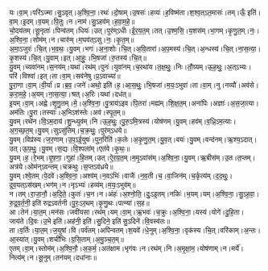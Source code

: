 

  
यः।वा॒म्।परि॑ऽज्मा।सु॒ऽवृत्।अ॒श्वि॒ना॒।रथः॑।दो॒षाम्।उ॒षसः॑।हव्यः॑।ह॒विष्म॑ता।श॒श्व॒त्ऽत॒मासः॑।तम्।ऊँ॒ इति॑।वा॒म्।इ॒दम्।व॒यम्।पि॒तुः।न।नाम॑।सु॒ऽहव॑म्।ह॒वा॒म॒हे॒॥  
चो॒दय॑तम्।सू॒नृताः॑।पिन्व॑तम्।धियः॑।उत्।पुर॑म्ऽधीः।ई॒र॒य॒त॒म्।तत्।उ॒श्म॒सि॒।य॒शस॑म्।भा॒गम्।कृ॒णु॒त॒म्।नः॒।अ॒श्वि॒ना॒।सोम॑म्।न।चारु॑म्।म॒घव॑त्ऽसु।नः॒।कृ॒त॒म्॥  
अ॒मा॒ऽजुरः॑।चि॒त्।भ॒व॒थः॒।यु॒वम्।भगः॑।अ॒ना॒शोः।चि॒त्।अ॒वि॒तारा॑।अ॒प॒मस्य॑।चि॒त्।अ॒न्धस्य॑।चि॒त्।ना॒स॒त्या॒।कृ॒शस्य॑।चि॒त्।यु॒वाम्।इत्।आ॒हुः॒।भि॒षजा॑।रु॒तस्य॑।चि॒त्॥  
यु॒वम्।च्यवा॑नम्।स॒नय॑म्।यथा॑।रथ॑म्।पुनः॑।युवा॑नम्।च॒रथा॑य।त॒क्ष॒थुः॒।निः।तौ॒ग्र्यम्।ऊ॒ह॒थुः॒।अ॒त्ऽभ्यः।परि॑।विश्वा॑।इत्।ता।वा॒म्।सव॑नेषु।प्र॒ऽवाच्या॑॥  
पु॒रा॒णा।वा॒म्।वी॒र्या॑।प्र।ब्र॒व॒।जने॑।अथो॒ इति॑।ह॒।आ॒स॒थुः॒।भि॒षजा॑।म॒यः॒ऽभुवा॑।ता।वा॒म्।नु।नव्यौ॑।अव॑से।क॒रा॒म॒हे॒।अ॒यम्।ना॒स॒त्या॒।श्रत्।अ॒रिः।यथा॑।दध॑त्॥  
इ॒यम्।वा॒म्।अह्वे।शृ॒णु॒तम्।मे॒।अ॒श्वि॒ना॒।पु॒त्राय॑ऽइव।पि॒तरा॑।मह्य॑म्।शि॒क्ष॒त॒म्।अना॑पिः।अज्ञाः॑।अ॒स॒जा॒त्या।अम॑तिः।पु॒रा।तस्याः॑।अ॒भिऽश॑स्तेः।अव॑।स्पृ॒त॒म्॥  
यु॒वम्।रथे॑न।वि॒ऽम॒दाय॑।शु॒न्ध्युव॑म्।नि।ऊ॒ह॒थुः॒।पु॒रु॒ऽमि॒त्रस्य॑।योष॑णम्।यु॒वम्।हव॑म्।व॒ध्रि॒ऽम॒त्याः।अ॒ग॒च्छ॒त॒म्।यु॒वम्।सुऽसु॑तिम्।च॒क्र॒थुः॒।पुर॑म्ऽधये॥  
यु॒वम्।विप्र॑स्य।ज॒र॒णाम्।उ॒प॒ऽई॒युषः॑।पुन॒रिति॑।क॒लेः।अ॒कृ॒णु॒त॒म्।यु॒व॒त्।वयः॑।यु॒वम्।वन्द॑नम्।ऋ॒श्य॒ऽदात्।उत्।ऊ॒प॒थुः॒।यु॒वम्।स॒द्यः।वि॒श्पला॑म्।एत॑वे।कृ॒थः॒॥  
यु॒वम्।ह॒।रे॒भम्।वृ॒ष॒णा॒।गुहा॑।हि॒तम्।उत्।ऐ॒र॒य॒त॒म्।म॒मृ॒ऽवांस॑म्।अ॒श्वि॒ना॒।यु॒वम्।ऋ॒बीस॑म्।उ॒त।त॒प्तम्।अत्र॑ये।ओम॑न्ऽवन्तम्।चक्रथुः।स॒प्तऽव॑ध्रये॥  
यु॒वम्।श्वे॒तम्।पे॒दवे॑।अ॒श्वि॒ना॒।अश्व॑म्।न॒वऽभिः॑।वाजैः॑।न॒व॒ती।च॒।वा॒जिन॑म्।च॒र्कृत्य॑म्।द॒द॒थुः॒।द्र॒व॒यत्ऽस॑खम्।भग॑म्।न।नृऽभ्यः॑।हव्य॑म्।म॒यः॒ऽभुव॑म्॥  
न।तम्।रा॒जा॒नौ॒।अ॒दि॒ते॒।कुतः॑।च॒न।न।अंहः॑।अ॒श्नो॒ति॒।दुः॒ऽइ॒तम्।नकिः॑।भ॒यम्।यम्।अ॒श्वि॒ना॒।सु॒ऽह॒वा॒।रु॒द्र॒व॒र्त॒नी॒ इति॑ रुद्रऽवर्तनी।पु॒रः॒ऽर॒थम्।कृ॒णु॒थः।पत्न्या॑।स॒ह॥  
आ।तेन॑।या॒त॒म्।मन॑सः।जवी॑यसा।रथ॑म्।यम्।वा॒म्।ऋ॒भवः॑।च॒क्रुः।अ॒श्वि॒ना॒।यस्य॑।योगे॑।दु॒हि॒ता।जाय॑ते।दि॒वः।उ॒भे इति॑।अह॑नी॒ इति॑।सु॒दिने॒ इति॑ सु॒ऽदिने॑।वि॒वस्व॑तः॥  
ता।व॒र्तिः।या॒त॒म्।ज॒युषा॑।वि।पर्व॑तम्।अपि॑न्वतम्।श॒यवे॑।धे॒नुम्।अ॒श्वि॒ना॒।वृक॑स्य।चि॒त्।वरि॑काम्।अ॒न्तः।आ॒स्या॑त्।यु॒वम्।शची॑भिः।ग्र॒सि॒ताम्।अ॒मु॒ञ्च॒त॒म्॥  
ए॒तम्।वा॒म्।स्तोम॑म्।अ॒श्वि॒नौ॒।अ॒क॒र्म॒।अत॑क्षाम।भृग॑वः।न।रथ॑म्।नि।अ॒मृ॒क्षा॒म॒।योष॑णाम्।न।मर्ये॑।नित्य॑म्।न।सू॒नुम्।तन॑यम्।दधा॑नाः॥  
